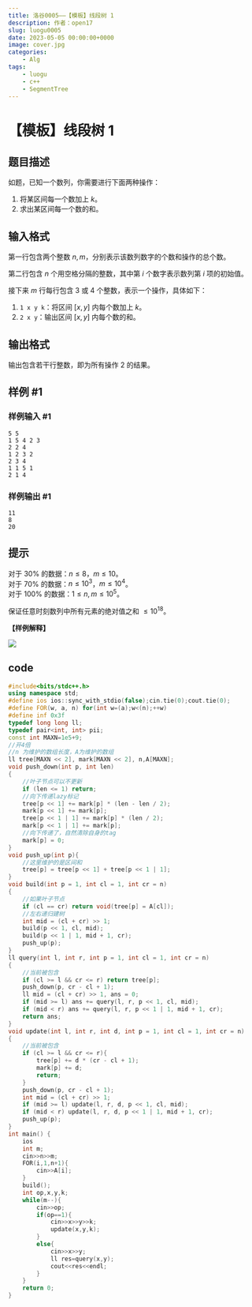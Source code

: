 ```yaml
---
title: 洛谷0005——【模板】线段树 1
description: 作者：open17
slug: luogu0005
date: 2023-05-05 00:00:00+0000
image: cover.jpg
categories:
    - Alg
tags:
    - luogu
    - c++
    - SegmentTree
---
```

# 【模板】线段树 1

## 题目描述

如题，已知一个数列，你需要进行下面两种操作：

1. 将某区间每一个数加上 $k$。
2. 求出某区间每一个数的和。

## 输入格式

第一行包含两个整数 $n, m$，分别表示该数列数字的个数和操作的总个数。

第二行包含 $n$ 个用空格分隔的整数，其中第 $i$ 个数字表示数列第 $i$ 项的初始值。

接下来 $m$ 行每行包含 $3$ 或 $4$ 个整数，表示一个操作，具体如下：

1. `1 x y k`：将区间 $[x, y]$ 内每个数加上 $k$。
2. `2 x y`：输出区间 $[x, y]$ 内每个数的和。

## 输出格式

输出包含若干行整数，即为所有操作 2 的结果。

## 样例 #1

### 样例输入 #1

```
5 5
1 5 4 2 3
2 2 4
1 2 3 2
2 3 4
1 1 5 1
2 1 4
```

### 样例输出 #1

```
11
8
20
```

## 提示

对于 $30\%$ 的数据：$n \le 8$，$m \le 10$。  
对于 $70\%$ 的数据：$n \le {10}^3$，$m \le {10}^4$。  
对于 $100\%$ 的数据：$1 \le n, m \le {10}^5$。

保证任意时刻数列中所有元素的绝对值之和 $\le {10}^{18}$。

**【样例解释】**

![](https://cdn.luogu.com.cn/upload/pic/2251.png)


## code
```cpp
#include<bits/stdc++.h>
using namespace std;
#define ios ios::sync_with_stdio(false);cin.tie(0);cout.tie(0);
#define FOR(w, a, n) for(int w=(a);w<(n);++w)
#define inf 0x3f
typedef long long ll;
typedef pair<int, int> pii;
const int MAXN=1e5+9;
//开4倍
//n 为维护的数组长度，A为维护的数组
ll tree[MAXN << 2], mark[MAXN << 2], n,A[MAXN];
void push_down(int p, int len)
{
    //叶子节点可以不更新
    if (len <= 1) return;
    //向下传递lazy标记
    tree[p << 1] += mark[p] * (len - len / 2);
    mark[p << 1] += mark[p];
    tree[p << 1 | 1] += mark[p] * (len / 2);
    mark[p << 1 | 1] += mark[p];
    //向下传递了，自然清除自身的tag
    mark[p] = 0;
}
void push_up(int p){
    //这里维护的是区间和
    tree[p] = tree[p << 1] + tree[p << 1 | 1];
}
void build(int p = 1, int cl = 1, int cr = n)
{
    //如果叶子节点
    if (cl == cr) return void(tree[p] = A[cl]);
    //左右递归建树
    int mid = (cl + cr) >> 1;
    build(p << 1, cl, mid);
    build(p << 1 | 1, mid + 1, cr);
    push_up(p);
}
ll query(int l, int r, int p = 1, int cl = 1, int cr = n)
{
    //当前被包含
    if (cl >= l && cr <= r) return tree[p];
    push_down(p, cr - cl + 1);
    ll mid = (cl + cr) >> 1, ans = 0;
    if (mid >= l) ans += query(l, r, p << 1, cl, mid);
    if (mid < r) ans += query(l, r, p << 1 | 1, mid + 1, cr);
    return ans;
}
void update(int l, int r, int d, int p = 1, int cl = 1, int cr = n)
{
    //当前被包含
    if (cl >= l && cr <= r){
        tree[p] += d * (cr - cl + 1);
        mark[p] += d;
        return;
    }
    push_down(p, cr - cl + 1);
    int mid = (cl + cr) >> 1;
    if (mid >= l) update(l, r, d, p << 1, cl, mid);
    if (mid < r) update(l, r, d, p << 1 | 1, mid + 1, cr);
    push_up(p);
}
int main() {
    ios
    int m;
    cin>>n>>m;
    FOR(i,1,n+1){
        cin>>A[i];
    }
    build();
    int op,x,y,k;
    while(m--){
        cin>>op;
        if(op==1){
            cin>>x>>y>>k;
            update(x,y,k);
        }
        else{
            cin>>x>>y;
            ll res=query(x,y);
            cout<<res<<endl;
        }
    }
    return 0;
}
```